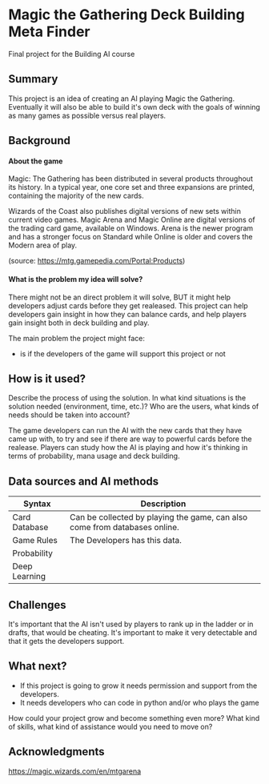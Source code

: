 # Magic the Gathering Deck Building Meta Finder

Final project for the Building AI course

## Summary

This project is an idea of creating an AI playing Magic the Gathering. Eventually it will also be able to build it's own deck with the goals of winning as many games as possible versus real players.

## Background

#### About the game

Magic: The Gathering has been distributed in several products throughout its history. In a typical year, one core set and three expansions are printed, containing the majority of the new cards.

Wizards of the Coast also publishes digital versions of new sets within current video games. Magic Arena and Magic Online are digital versions of the trading card game, available on Windows. Arena is the newer program and has a stronger focus on Standard while Online is older and covers the Modern area of play. 

(source: https://mtg.gamepedia.com/Portal:Products)

#### What is the problem my idea will solve?

There might not be an direct problem it will solve, BUT it might help developers adjust cards before they get realeased. This project can help developers gain insight in how they can balance cards, and help players gain insight both in deck building and play.

The main problem the project might face:
* is if the developers of the game will support this project or not

## How is it used?

Describe the process of using the solution. In what kind situations is the solution needed (environment, time, etc.)? Who are the users, what kinds of needs should be taken into account?

The game developers can run the AI with the new cards that they have came up with, to try and see if there are way to powerful cards before the realease. Players can study how the AI is playing and how it's thinking in terms of probability, mana usage and deck building.


## Data sources and AI methods

| Syntax        | Description |
| -----------   | ----------- |
| Card Database | Can be collected by playing the game, can also come from databases online. |
| Game Rules    | The Developers has this data. | 
| Probability   | 
| Deep Learning | 

## Challenges

It's important that the AI isn't used by players to rank up in the ladder or in drafts, that would be cheating. It's important to make it very detectable and that it gets the developers support.

## What next?

* If this project is going to grow it needs permission and support from the developers.
* It needs developers who can code in python and/or who plays the game

How could your project grow and become something even more? What kind of skills, what kind of assistance would you  need to move on? 


## Acknowledgments

https://magic.wizards.com/en/mtgarena

